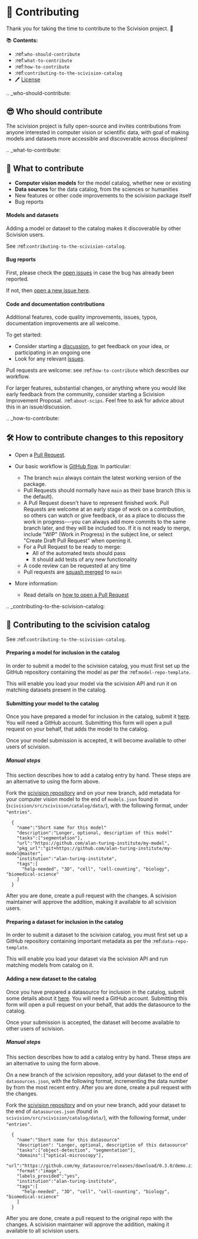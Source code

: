 # 🎉 Contributing

Thank you for taking the time to contribute to the Scivision project. 🎉

📚 **Contents:**

- :ref:`who-should-contribute`
- :ref:`what-to-contribute`
- :ref:`how-to-contribute`
- :ref:`contributing-to-the-scivision-catalog`
- 🖊️ [License](https://github.com/alan-turing-institute/scivision/blob/main/LICENSE)

.. _who-should-contribute:

😎 Who should contribute
---

The scivision project is fully open-source and invites contributions from anyone interested in computer vision or scientific data, with goal of making models and datasets more accessible and discoverable across disciplines!

.. _what-to-contribute:

🤔 What to contribute
---

* **Computer vision models** for the model catalog, whether new or existing
* **Data sources** for the data catalog, from the sciences or humanities
* New features or other code improvements to the scivision package itself
* Bug reports

#### Models and datasets

Adding a model or dataset to the catalog makes it discoverable by other Scivision users.

See :ref:`contributing-to-the-scivision-catalog`.

#### Bug reports

First, please check the [open issues](https://github.com/alan-turing-institute/scivision/issues) in case the bug has already been reported.

If not, then [open a new issue here](https://github.com/alan-turing-institute/scivision/issues/new/choose).

#### Code and documentation contributions

Additional features, code quality improvements, issues, typos, documentation improvements are all welcome.

To get started:
 * Consider starting a [discussion](https://github.com/alan-turing-institute/scivision/discussions), to get feedback on your idea, or participating in an ongoing one
 * Look for any relevant [issues](https://github.com/alan-turing-institute/scivision/issues).

Pull requests are welcome: see :ref:`how-to-contribute` which describes our workflow.

For larger features, substantial changes, or anything where you would like early feedback from the community, consider starting a Scivision Improvement Proposal.  :ref:`about-scips`.  Feel free to ask for advice about this in an issue/discussion.

.. _how-to-contribute:

🛠 How to contribute changes to this repository
---

- Open a [Pull Request](https://github.com/alan-turing-institute/scivision/pulls).

- Our basic workflow is [GitHub flow](https://docs.github.com/en/get-started/quickstart/github-flow).  In particular:
  - The branch `main` always contain the latest working version of the package.
  - Pull Requests should normally have `main` as their base branch (this is the default).
  - A Pull Request doesn't have to represent finished work. Pull Requests are welcome at an early stage of work on a contribution, so others can watch or give feedback, or as a place to discuss the work in progress---you can always add more commits to the same branch later, and they will be included too. If it is not ready to merge, include "WIP" (Work in Progress) in the subject line, or select "Create Draft Pull Request" when opening it.
  - For a Pull Request to be ready to merge:
    - All of the automated tests should pass
    - It should add tests of any new functionality
  - A code review can be requested at any time
  - Pull requests are [squash merged](https://github.blog/2016-04-01-squash-your-commits/) to `main`

- More information:
  - Read details on [how to open a Pull Request](https://opensource.guide/how-to-contribute/#opening-a-pull-request)

.. _contributing-to-the-scivision-catalog:

🎁 Contributing to the scivision catalog
---

See :ref:`contributing-to-the-scivision-catalog`.

#### Preparing a model for inclusion in the catalog

In order to submit a model to the scivision catalog, you must first set up the GitHub repository containing the model as per the :ref:`model-repo-template`.

This will enable you load your model via the scivision API and run it on matching datasets present in the catalog.

#### Submitting your model to the catalog

Once you have prepared a model for inclusion in the catalog, submit it [here](https://sci.vision/#/new-model).  You will need a GitHub account. Submitting this form will open a pull request on your behalf, that adds the model to the catalog.

Once your model submission is accepted, it will become available to other users of scivision.

##### Manual steps

This section describes how to add a catalog entry by hand.  These steps are an alternative to using the form above.

Fork the [scivision repository](https://github.com/alan-turing-institute/scivision) and on your new branch, add metadata for your computer vision model to the end of `models.json` found in (`scivision/src/scivision/catalog/data/`), with the following format, under `"entries"`.

```
  {
    "name":"Short name for this model"
    "description":"Longer, optional, description of this model"
    "tasks":["segmentation"],
    "url":"https://github.com/alan-turing-institute/my-model",
    "pkg_url":"git+https://github.com/alan-turing-institute/my-model@master",
    "institution":"alan-turing-institute",
    "tags":[
      "help-needed", "3D", "cell", "cell-counting", "biology", "biomedical-science" 
    ]
  }
```

After you are done, create a pull request with the changes. A scivision maintainer will approve the addition, making it available to all scivision users.

#### Preparing a dataset for inclusion in the catalog

In order to submit a dataset to the scivision catalog, you must first set up a GitHub repository containing important metadata as per the :ref:`data-repo-template`.

This will enable you load your dataset via the scivision API and run matching models from catalog on it.

#### Adding a new dataset to the catalog

Once you have prepared a datasource for inclusion in the catalog, submit some details about it [here](https://sci.vision/#/new-datasource).  You will need a GitHub account. Submitting this form will open a pull request on your behalf, that adds the datasource to the catalog.

Once your submission is accepted, the dataset will become available to other users of scivision.

##### Manual steps

This section describes how to add a catalog entry by hand.  These steps are an alternative to using the form above.

On a new branch of the scivision repository, add your dataset to the end of `datasources.json`, with the following format, incrementing the data number by from the most recent entry. After you are done, create a pull request with the changes.

Fork the [scivision repository](https://github.com/alan-turing-institute/scivision) and on your new branch, add your dataset to the end of `datasources.json` (found in `scivision/src/scivision/catalog/data/`), with the following format, under `"entries"`.

```
  {
    "name":"Short name for this datasource"
    "description": "Longer, optional, description of this datasource"
    "tasks":["object-detection", "segmentation"],
    "domains":["optical-microscopy"],
    "url":"https://github.com/my_datasource/releases/download/0.3.0/demo.zip",
    "format":"image",
    "labels_provided":"yes",
    "institution":"alan-turing-institute",
    "tags":[
      "help-needed", "3D", "cell", "cell-counting", "biology", "biomedical-science" 
    ]
  }
 ```
 
 After you are done, create a pull request to the original repo with the changes. A scivision maintainer will approve the addition, making it available to all scivision users.
